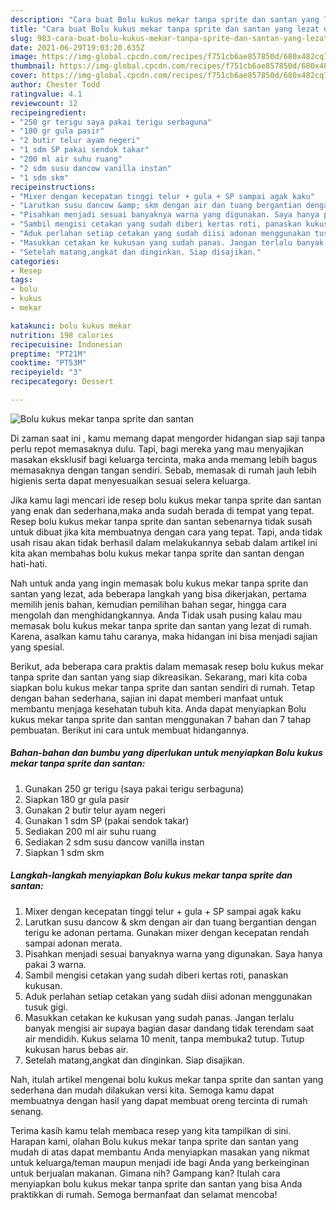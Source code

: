 ```yaml
---
description: "Cara buat Bolu kukus mekar tanpa sprite dan santan yang lezat dan Mudah Dibuat"
title: "Cara buat Bolu kukus mekar tanpa sprite dan santan yang lezat dan Mudah Dibuat"
slug: 983-cara-buat-bolu-kukus-mekar-tanpa-sprite-dan-santan-yang-lezat-dan-mudah-dibuat
date: 2021-06-29T19:03:20.635Z
image: https://img-global.cpcdn.com/recipes/f751cb6ae857850d/680x482cq70/bolu-kukus-mekar-tanpa-sprite-dan-santan-foto-resep-utama.jpg
thumbnail: https://img-global.cpcdn.com/recipes/f751cb6ae857850d/680x482cq70/bolu-kukus-mekar-tanpa-sprite-dan-santan-foto-resep-utama.jpg
cover: https://img-global.cpcdn.com/recipes/f751cb6ae857850d/680x482cq70/bolu-kukus-mekar-tanpa-sprite-dan-santan-foto-resep-utama.jpg
author: Chester Todd
ratingvalue: 4.1
reviewcount: 12
recipeingredient:
- "250 gr terigu saya pakai terigu serbaguna"
- "180 gr gula pasir"
- "2 butir telur ayam negeri"
- "1 sdm SP pakai sendok takar"
- "200 ml air suhu ruang"
- "2 sdm susu dancow vanilla instan"
- "1 sdm skm"
recipeinstructions:
- "Mixer dengan kecepatan tinggi telur + gula + SP sampai agak kaku"
- "Larutkan susu dancow &amp; skm dengan air dan tuang bergantian dengan terigu ke adonan pertama. Gunakan mixer dengan kecepatan rendah sampai adonan merata."
- "Pisahkan menjadi sesuai banyaknya warna yang digunakan. Saya hanya pakai 3 warna."
- "Sambil mengisi cetakan yang sudah diberi kertas roti, panaskan kukusan."
- "Aduk perlahan setiap cetakan yang sudah diisi adonan menggunakan tusuk gigi."
- "Masukkan cetakan ke kukusan yang sudah panas. Jangan terlalu banyak mengisi air supaya bagian dasar dandang tidak terendam saat air mendidih. Kukus selama 10 menit, tanpa membuka2 tutup. Tutup kukusan harus bebas air."
- "Setelah matang,angkat dan dinginkan. Siap disajikan."
categories:
- Resep
tags:
- bolu
- kukus
- mekar

katakunci: bolu kukus mekar 
nutrition: 198 calories
recipecuisine: Indonesian
preptime: "PT21M"
cooktime: "PT53M"
recipeyield: "3"
recipecategory: Dessert

---
```



![Bolu kukus mekar tanpa sprite dan santan](https://img-global.cpcdn.com/recipes/f751cb6ae857850d/680x482cq70/bolu-kukus-mekar-tanpa-sprite-dan-santan-foto-resep-utama.jpg)

Di zaman  saat ini , kamu memang dapat mengorder hidangan siap saji tanpa perlu repot memasaknya dulu. Tapi, bagi mereka yang mau menyajikan masakan eksklusif bagi keluarga tercinta, maka anda memang lebih bagus memasaknya dengan tangan sendiri. Sebab, memasak di rumah jauh lebih higienis serta dapat menyesuaikan sesuai selera keluarga.

Jika kamu lagi mencari ide resep bolu kukus mekar tanpa sprite dan santan yang enak dan sederhana,maka anda sudah berada di tempat yang tepat. Resep bolu kukus mekar tanpa sprite dan santan  sebenarnya tidak susah untuk dibuat jika kita membuatnya dengan cara yang tepat. Tapi, anda tidak usah risau akan tidak berhasil dalam melakukannya 
sebab dalam artikel ini kita akan membahas bolu kukus mekar tanpa sprite dan santan dengan hati-hati.  



Nah untuk anda yang ingin memasak bolu kukus mekar tanpa sprite dan santan yang lezat, ada beberapa langkah yang bisa dikerjakan, pertama memilih jenis bahan, kemudian pemilihan bahan segar, hingga cara mengolah dan menghidangkannya. Anda Tidak usah pusing kalau mau memasak bolu kukus mekar tanpa sprite dan santan yang lezat di rumah. Karena, asalkan kamu  tahu caranya, maka hidangan ini bisa menjadi sajian yang spesial.

Berikut, ada beberapa cara praktis  dalam memasak resep bolu kukus mekar tanpa sprite dan santan yang siap dikreasikan. Sekarang, mari kita coba siapkan bolu kukus mekar tanpa sprite dan santan sendiri di rumah. Tetap dengan bahan sederhana, sajian ini dapat memberi manfaat untuk membantu menjaga kesehatan tubuh kita. Anda dapat menyiapkan Bolu kukus mekar tanpa sprite dan santan menggunakan 7 bahan dan 7 tahap pembuatan. Berikut ini cara untuk membuat hidangannya.

<!--inarticleads1-->

##### Bahan-bahan dan bumbu yang diperlukan untuk menyiapkan Bolu kukus mekar tanpa sprite dan santan:

1. Gunakan 250 gr terigu (saya pakai terigu serbaguna)
1. Siapkan 180 gr gula pasir
1. Gunakan 2 butir telur ayam negeri
1. Gunakan 1 sdm SP (pakai sendok takar)
1. Sediakan 200 ml air suhu ruang
1. Sediakan 2 sdm susu dancow vanilla instan
1. Siapkan 1 sdm skm




<!--inarticleads2-->

##### Langkah-langkah menyiapkan Bolu kukus mekar tanpa sprite dan santan:

1. Mixer dengan kecepatan tinggi telur + gula + SP sampai agak kaku
1. Larutkan susu dancow &amp; skm dengan air dan tuang bergantian dengan terigu ke adonan pertama. Gunakan mixer dengan kecepatan rendah sampai adonan merata.
1. Pisahkan menjadi sesuai banyaknya warna yang digunakan. Saya hanya pakai 3 warna.
1. Sambil mengisi cetakan yang sudah diberi kertas roti, panaskan kukusan.
1. Aduk perlahan setiap cetakan yang sudah diisi adonan menggunakan tusuk gigi.
1. Masukkan cetakan ke kukusan yang sudah panas. Jangan terlalu banyak mengisi air supaya bagian dasar dandang tidak terendam saat air mendidih. Kukus selama 10 menit, tanpa membuka2 tutup. Tutup kukusan harus bebas air.
1. Setelah matang,angkat dan dinginkan. Siap disajikan.




Nah, itulah artikel mengenai  bolu kukus mekar tanpa sprite dan santan  yang sederhana dan mudah dilakukan versi kita. Semoga kamu dapat membuatnya dengan hasil yang dapat membuat oreng tercinta di rumah senang. 

Terima kasih kamu telah membaca resep yang kita tampilkan di sini. Harapan kami, olahan  Bolu kukus mekar tanpa sprite dan santan yang mudah di atas dapat membantu Anda menyiapkan masakan yang nikmat untuk keluarga/teman maupun menjadi ide bagi Anda yang berkeinginan untuk berjualan makanan. Gimana nih? Gampang kan? Itulah cara menyiapkan bolu kukus mekar tanpa sprite dan santan yang bisa Anda praktikkan di rumah. Semoga bermanfaat dan selamat mencoba!

